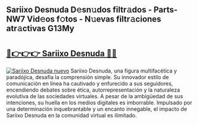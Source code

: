 ## Sariixo Desnuda D𝚎sn𝚞dos filtr𝚊dos - Parts-NW7 Vid𝚎os f𝚘tos - N𝚞evas filtr𝚊ciones atr𝚊ctivas G13My

# <h2><a href="http://mba835b.tromn.icu/?c=Sariixo+Desnuda">🔗👉👉👉 Sariixo Desnuda 🔗🔗</a></h2>

[![Sariixo Desnuda nuevo](https://i.imgur.com/pEAQMta.gif)](http://mba835b.tromn.icu/?c=Sariixo+Desnuda)
Sariixo Desnuda, una figura multifacética y paradójica, desafía la comprensión simple. Su innovador estilo de comunicación en línea ha cautivado y enfurecido a sus seguidores, encendiendo debates sobre ética, autorrepresentación y la naturaleza evolutiva de las sociedades virtuales. A pesar de la ambigüedad de sus intenciones, su huella en los medios digitales es imborrable. Impulsado por una determinación inquebrantable y un encanto innegable, el impacto de Sariixo Desnuda en la comunidad virtual es ilimitado.
